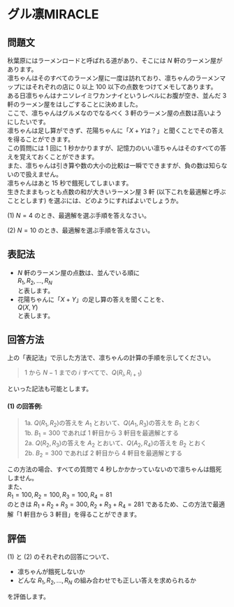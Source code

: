 # グル凛MIRACLE

## 問題文

秋葉原にはラーメンロードと呼ばれる道があり、そこには $N$ 軒のラーメン屋があります。  
凛ちゃんはそのすべてのラーメン屋に一度は訪れており、凛ちゃんのラーメンマップにはそれぞれの店に $0$ 以上 $100$ 以下の点数をつけてメモしてあります。  
ある日凛ちゃんはナニソレイミワカンナイというレベルにお腹が空き、並んだ $3$ 軒のラーメン屋をはしごすることに決めました。  
ここで、凛ちゃんはグルメなのでなるべく $3$ 軒のラーメン屋の点数は高いようにしたいです。  
凛ちゃんは足し算ができず、花陽ちゃんに「$X + Y$は？」と聞くことでその答えを得ることができます。  
この質問には $1$ 回に $1$ 秒かかりますが、記憶力のいい凛ちゃんはそのすべての答えを覚えておくことができます。  
また、凛ちゃんは引き算や数の大小の比較は一瞬でできますが、負の数は知らないので扱えません。  
凛ちゃんはあと $15$ 秒で餓死してしまいます。  
生きたままもっとも点数の和が大きいラーメン屋 $3$ 軒 (以下これを最適解と呼ぶこととします) を選ぶには、どのようにすればよいでしょうか。

(1) $N = 4$ のとき、最適解を選ぶ手順を答えなさい。

(2) $N = 10$ のとき、最適解を選ぶ手順を答えなさい。

## 表記法

- $N$ 軒のラーメン屋の点数は、並んでいる順に  
  $R_1, R_2, ...,  R_N$  
  と表します。
- 花陽ちゃんに「$X + Y$」の足し算の答えを聞くことを、  
  $Q(X, Y)$  
  と表します。

<div style="page-break-after: always;"></div>

## 回答方法

上の「表記法」で示した方法で、凛ちゃんの計算の手順を示してください。  
> $1$ から $N - 1$ までの $i$ すべてで、$Q(R_i, R_{i+1})$  

といった記法も可能とします。

#### (1) の回答例:  
> 1a. $Q(R_1, R_2)$の答えを $A_1$ とおいて、$Q(A_1, R_3)$の答えを $B_1$ とおく  
> 1b. $B_1 = 300$ であれば $1$ 軒目から $3$ 軒目を最適解とする  
> 2a. $Q(R_2, R_3)$の答えを $A_2$ とおいて、$Q(A_2, R_4)$の答えを $B_2$ とおく  
> 2b. $B_2 = 300$ であれば $2$ 軒目から $4$ 軒目を最適解とする

この方法の場合、すべての質問で $4$ 秒しかかかっていないので凛ちゃんは餓死しません。  
また、  
$R_1 = 100, R_2 = 100, R_3 = 100, R_4 = 81$  
のときは $R_1 + R_2 + R_3 = 300, R_2 + R_3 + R_4 = 281$ であるため、この方法で最適解「$1$ 軒目から $3$ 軒目」を得ることができます。

## 評価

(1) と (2) のそれぞれの回答について、
- 凛ちゃんが餓死しないか
- どんな $R_1, R_2, ...,  R_N$ の組み合わせでも正しい答えを求められるか

を評価します。

<script type="text/javascript" src="http://cdn.mathjax.org/mathjax/latest/MathJax.js?config=TeX-AMS-MML_HTMLorMML"></script>
<script type="text/x-mathjax-config">
    MathJax.Hub.Config({ tex2jax: {inlineMath: [['$', '$']]}, messageStyle: "none" });
</script>